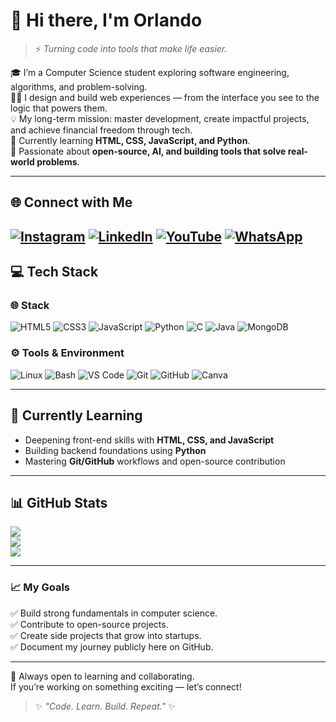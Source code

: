 # 👋 Hi there, I'm Orlando

> ⚡ *Turning code into tools that make life easier.*

🎓 I’m a Computer Science student exploring software engineering, algorithms, and problem-solving.<br/>
🧑‍💻 I design and build web experiences — from the interface you see to the logic that powers them.<br/>
💡 My long-term mission: master development, create impactful projects, and achieve financial freedom through tech.<br/>
🌱 Currently learning **HTML, CSS, JavaScript, and Python**.<br/>
🚀 Passionate about **open-source, AI, and building tools that solve real-world problems**.

---

## 🌐 Connect with Me
[![Instagram](https://img.shields.io/badge/Instagram-%23FF00A0.svg?logo=Instagram&logoColor=white)](https://instagram.com/small_cench)
[![LinkedIn](https://img.shields.io/badge/LinkedIn-%2300A0DC.svg?logo=linkedin&logoColor=white)](https://www.linkedin.com/in/elisha-orlando-a68bb0382)
[![YouTube](https://img.shields.io/badge/YouTube-%23FF0000.svg?logo=youtube&logoColor=white)](https://www.youtube.com/@CmdOrlando)
[![WhatsApp](https://img.shields.io/badge/WhatsApp-%2325D366.svg?logo=whatsapp&logoColor=white)](https://wa.me/+254795637768)
---

## 💻 Tech Stack
### 🌐 Stack
![HTML5](https://img.shields.io/badge/HTML5-FF5733?style=for-the-badge&logo=html5&logoColor=white)
![CSS3](https://img.shields.io/badge/CSS3-0095FF?style=for-the-badge&logo=css3&logoColor=white)
![JavaScript](https://img.shields.io/badge/JavaScript-FCDC00?style=for-the-badge&logo=javascript&logoColor=black)
![Python](https://img.shields.io/badge/Python-3776AB?style=for-the-badge&logo=python&logoColor=yellow)
![C](https://img.shields.io/badge/C-00BFFF?style=for-the-badge&logo=c&logoColor=white)
![Java](https://img.shields.io/badge/Java-F89820?style=for-the-badge&logo=openjdk&logoColor=white)
![MongoDB](https://img.shields.io/badge/MongoDB-00ED64?style=for-the-badge&logo=mongodb&logoColor=white)

### ⚙️ Tools & Environment
![Linux](https://img.shields.io/badge/Linux-FCC624?style=for-the-badge&logo=linux&logoColor=black)
![Bash](https://img.shields.io/badge/Bash-121011?style=for-the-badge&logo=gnu-bash&logoColor=white)
![VS Code](https://img.shields.io/badge/VS%20Code-0078D7?style=for-the-badge&logo=visual-studio-code&logoColor=white)
![Git](https://img.shields.io/badge/Git-F05033?style=for-the-badge&logo=git&logoColor=white)
![GitHub](https://img.shields.io/badge/GitHub-181717?style=for-the-badge&logo=github&logoColor=white)
![Canva](https://img.shields.io/badge/Canva-00C4CC?style=for-the-badge&logo=Canva&logoColor=white)

---

## 🧩 Currently Learning
- Deepening front-end skills with **HTML, CSS, and JavaScript**
- Building backend foundations using **Python**
- Mastering **Git/GitHub** workflows and open-source contribution

---

## 📊 GitHub Stats
![](https://github-readme-stats.vercel.app/api?username=ae-orlando&theme=radical&hide_border=true&show_icons=true&include_all_commits=true)<br/>
![](https://streak-stats.demolab.com?user=ae-orlando&theme=radical&hide_border=true&ring=FF00E6&fire=FF6EC7)<br/>
![](https://github-readme-stats.vercel.app/api/top-langs/?username=ae-orlando&theme=radical&hide_border=true&layout=compact)

---

### 📈 My Goals
✅ Build strong fundamentals in computer science.<br/>
✅ Contribute to open-source projects.<br/>
✅ Create side projects that grow into startups.<br/>
✅ Document my journey publicly here on GitHub.<br/>

---

💬 Always open to learning and collaborating.  
If you’re working on something exciting — let’s connect!  

> ✨ _"Code. Learn. Build. Repeat."_ ✨
